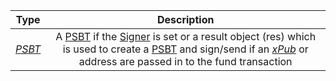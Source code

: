 |   Type   |                         Description                          |
| :------: | :----------------------------------------------------------: |
| [*PSBT*](/docs/dev-resources/documentation/javascript-sdk-ref/types#psbt) | A [PSBT](/docs/dev-resources/documentation/javascript-sdk-ref/types#psbt) if the [Signer](/docs/dev-resources/documentation/javascript-sdk-ref/utils#Signer) is set or a result object (res) which is used to create a [PSBT](/docs/dev-resources/documentation/javascript-sdk-ref/types#psbt) and sign/send if an [*xPub*](/docs/dev-resources/documentation/javascript-sdk-ref/types#xpub) or address are passed in to the fund transaction |
